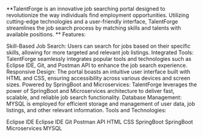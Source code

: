 **TalentForge is an innovative job searching portal designed to revolutionize the way individuals find employment opportunities. Utilizing cutting-edge technologies and a user-friendly interface, TalentForge streamlines the job search process by matching skills and talents with available positions.
**
Features:

Skill-Based Job Search: Users can search for jobs based on their specific skills, allowing for more targeted and relevant job listings.
Integrated Tools: TalentForge seamlessly integrates popular tools and technologies such as Eclipse IDE, Git, and Postman API to enhance the job search experience.
Responsive Design: The portal boasts an intuitive user interface built with HTML and CSS, ensuring accessibility across various devices and screen sizes.
Powered by SpringBoot and Microservices: TalentForge leverages the power of SpringBoot and Microservices architecture to deliver fast, scalable, and reliable job search functionality.
Database Management: MYSQL is employed for efficient storage and management of user data, job listings, and other relevant information.
Tools and Technologies:

Eclipse IDE Eclipse IDE
Git
Postman API
HTML
CSS
SpringBoot SpringBoot
Microservices
MYSQL
